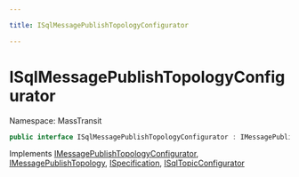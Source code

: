 ```yaml
---

title: ISqlMessagePublishTopologyConfigurator

---
```


# ISqlMessagePublishTopologyConfigurator

Namespace: MassTransit

```csharp
public interface ISqlMessagePublishTopologyConfigurator : IMessagePublishTopologyConfigurator, IMessagePublishTopology, ISpecification, ISqlTopicConfigurator
```

Implements [IMessagePublishTopologyConfigurator](../../masstransit-abstractions/masstransit/imessagepublishtopologyconfigurator), [IMessagePublishTopology](../../masstransit-abstractions/masstransit/imessagepublishtopology), [ISpecification](../../masstransit-abstractions/masstransit/ispecification), [ISqlTopicConfigurator](../masstransit/isqltopicconfigurator)
